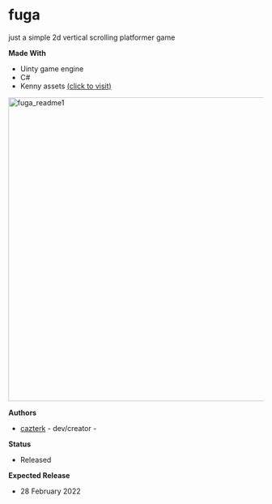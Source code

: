 # fuga
 just a simple 2d vertical scrolling platformer game

**Made With**
- Uinty game engine
- C#
- Kenny assets [(click to visit)](https://kenney.nl/)

<img src="fuga_readme1.gif" alt="fuga_readme1"  width="600"  >

**Authors**
- [cazterk](https://github.com/cazterk) - dev/creator -

**Status**
- Released

**Expected Release**
- 28 February 2022
